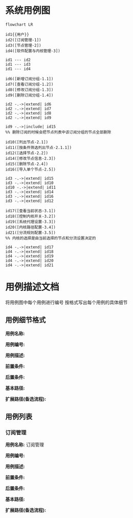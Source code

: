 # 系统用例图

```mermaid
flowchart LR

id1{{用户}}
id2([订阅管理-1])
id3([节点管理-2])
id4([软件配置与内核管理-3])

id1 --- id2
id1 --- id3
id1 --- id4

id6([新增订阅分组-1.1])
id7([查看订阅分组-1.2])
id8([修改订阅分组-1.3])
id9([删除订阅分组-1.4])

id2 -.->|extend| id6
id2 -.->|extend| id7
id2 -.->|extend| id8
id2 -.->|extend| id9

id9 -.->|include| id15
%% 删除订阅的时候会把节点列表中该订阅分组的节点全部删除

id10([列出节点-2.1])
id11([按条件筛选列出节点-2.1.1])
id12([选择节点-2.2])
id14([修改节点信息-2.3])
id15([删除节点-2.4])
id16([导入单个节点-2.5])

id3 -.->|extend| id15
id3 -.->|extend| id10
id10 -.->|extend| id11
id3 -.->|extend| id14
id3 -.->|extend| id16
id3 -.->|extend| id12

id17([查看当前状态-3.1])
id18([控制内核开关-3.2])
id19([系统代理设置-3.3])
id20([内核路径配置-3.4])
id21([分流规则配置-3.5])
%% 内核的选择是由当前选择的节点和分流设置决定的

id4 -.->|extend| id17
id4 -.->|extend| id18
id4 -.->|extend| id19
id4 -.->|extend| id20
id4 -.->|extend| id21
```

# 用例描述文档

将用例图中每个用例进行编号 按格式写出每个用例的具体细节

## 用例细节格式

**用例名称:**

**用例编号:**

**用例描述:**

**前置条件:**

**后置条件:**

**基本路径:**

**扩展路径(备选流程):**

## 用例列表

### 订阅管理

**用例名称:** 订阅管理

**用例编号:** 

**用例描述:**

**前置条件:**

**后置条件:**

**基本路径:**

**扩展路径(备选流程):**

